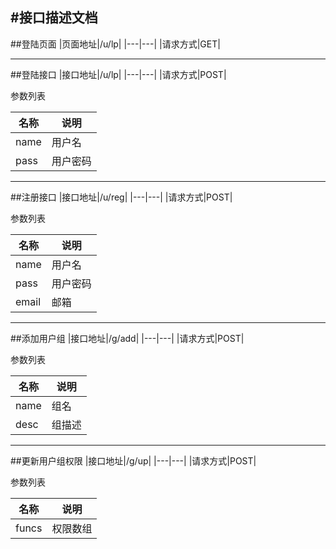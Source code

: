 #接口描述文档
---
##登陆页面
|页面地址|/u/lp|
|---|---|
|请求方式|GET|

---
##登陆接口
|接口地址|/u/lp|
|---|---|
|请求方式|POST|

参数列表

|名称|说明|
|---|---|
|name|用户名|
|pass|用户密码|

---

##注册接口
|接口地址|/u/reg|
|---|---|
|请求方式|POST|

参数列表

|名称|说明|
|---|---|
|name|用户名|
|pass|用户密码|
|email|邮箱|

---

##添加用户组
|接口地址|/g/add|
|---|---|
|请求方式|POST|

参数列表

|名称|说明|
|---|---|
|name|组名|
|desc|组描述|

---

##更新用户组权限
|接口地址|/g/up|
|---|---|
|请求方式|POST|

参数列表

|名称|说明|
|---|---|
|funcs|权限数组|